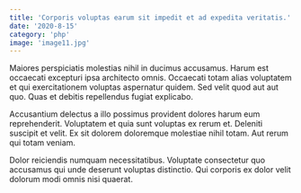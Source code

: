 ```yaml
---
title: 'Corporis voluptas earum sit impedit et ad expedita veritatis.'
date: '2020-8-15'
category: 'php'
image: 'image11.jpg'
---
```


Maiores perspiciatis molestias nihil in ducimus accusamus. Harum est occaecati excepturi ipsa architecto omnis. Occaecati totam alias voluptatem et qui exercitationem voluptas aspernatur quidem. Sed velit quod aut aut quo. Quas et debitis repellendus fugiat explicabo.
 Accusantium delectus a illo possimus provident dolores harum eum reprehenderit. Voluptatem et quia sunt voluptas ex rerum et. Deleniti suscipit et velit. Ex sit dolorem doloremque molestiae nihil totam. Aut rerum qui totam veniam.
 Dolor reiciendis numquam necessitatibus. Voluptate consectetur quo accusamus qui unde deserunt voluptas distinctio. Qui corporis ex dolor velit dolorum modi omnis nisi quaerat.
